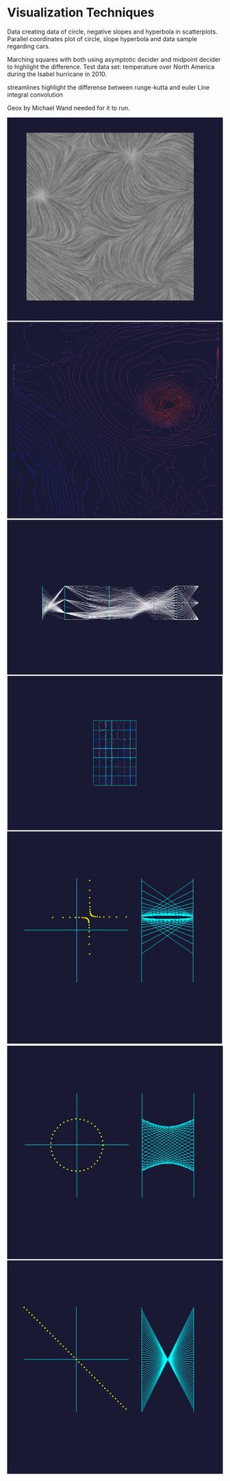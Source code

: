 # Visualization Techniques
Data creating data of circle, negative slopes and hyperbola in scatterplots.
Parallel coordinates plot of circle, slope hyperbola and data sample regarding cars.

Marching squares with both using asymptotic decider and midpoint decider to highlight the difference. Test data set: temperature
over North America during the Isabel hurricane in 2010.

streamlines
highlight the differense between runge-kutta and euler
Line integral convolution

Geox by Michael Wand needed for it to run.

![Alt text](/screenshots/7.png?raw=true "Optional Title")
![Alt text](/screenshots/6.png?raw=true "Optional Title")
![Alt text](/screenshots/5.png?raw=true "Optional Title")
![Alt text](/screenshots/4.png?raw=true "Optional Title")
![Alt text](/screenshots/3.png?raw=true "Optional Title")
![Alt text](/screenshots/2.png?raw=true "Optional Title")
![Alt text](/screenshots/1.png?raw=true "Optional Title")
